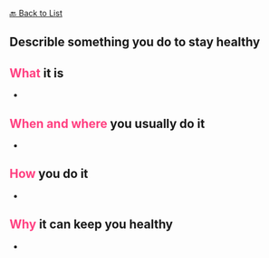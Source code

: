 [🔙 Back to List](../index.md)

## Describle something you do to stay healthy

## <font color=#FF4081>What</font> it is
- 

## <font color=#FF4081>When and where</font> you usually do it
- 

## <font color=#FF4081>How</font> you do it
- 

## <font color=#FF4081>Why</font> it can keep you healthy
- 